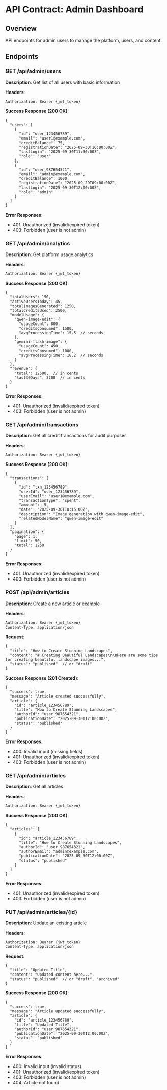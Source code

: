 # API Contract: Admin Dashboard

## Overview
API endpoints for admin users to manage the platform, users, and content.

## Endpoints

### GET /api/admin/users
**Description**: Get list of all users with basic information

**Headers**:
```
Authorization: Bearer {jwt_token}
```

**Success Response (200 OK)**:
```
{
  "users": [
    {
      "id": "user_123456789",
      "email": "user1@example.com",
      "creditBalance": 75,
      "registrationDate": "2025-09-30T10:00:00Z",
      "lastLogin": "2025-09-30T11:30:00Z",
      "role": "user"
    },
    {
      "id": "user_987654321",
      "email": "admin@example.com",
      "creditBalance": 1000,
      "registrationDate": "2025-09-29T09:00:00Z",
      "lastLogin": "2025-09-30T12:00:00Z",
      "role": "admin"
    }
  ]
}
```

**Error Responses**:
- 401: Unauthorized (invalid/expired token)
- 403: Forbidden (user is not admin)

### GET /api/admin/analytics
**Description**: Get platform usage analytics

**Headers**:
```
Authorization: Bearer {jwt_token}
```

**Success Response (200 OK)**:
```
{
  "totalUsers": 150,
  "activeUsersToday": 45,
  "totalImagesGenerated": 1250,
  "totalCreditsUsed": 2500,
  "modelUsage": {
    "qwen-image-edit": {
      "usageCount": 800,
      "creditsConsumed": 1500,
      "avgProcessingTime": 15.5  // seconds
    },
    "gemini-flash-image": {
      "usageCount": 450,
      "creditsConsumed": 1000,
      "avgProcessingTime": 18.2  // seconds
    }
  },
  "revenue": {
    "total": 12500,  // in cents
    "last30Days": 3200  // in cents
  }
}
```

**Error Responses**:
- 401: Unauthorized (invalid/expired token)
- 403: Forbidden (user is not admin)

### GET /api/admin/transactions
**Description**: Get all credit transactions for audit purposes

**Headers**:
```
Authorization: Bearer {jwt_token}
```

**Success Response (200 OK)**:
```
{
  "transactions": [
    {
      "id": "txn_123456789",
      "userId": "user_123456789",
      "userEmail": "user1@example.com",
      "transactionType": "spent",
      "amount": -5,
      "date": "2025-09-30T10:15:00Z",
      "description": "Image generation with qwen-image-edit",
      "relatedModelName": "qwen-image-edit"
    }
  ],
  "pagination": {
    "page": 1,
    "limit": 50,
    "total": 1250
  }
}
```

**Error Responses**:
- 401: Unauthorized (invalid/expired token)
- 403: Forbidden (user is not admin)

### POST /api/admin/articles
**Description**: Create a new article or example

**Headers**:
```
Authorization: Bearer {jwt_token}
Content-Type: application/json
```

**Request**:
```
{
  "title": "How to Create Stunning Landscapes",
  "content": "# Creating Beautiful Landscapes\n\nHere are some tips for creating beautiful landscape images...",
  "status": "published"  // or "draft"
}
```

**Success Response (201 Created)**:
```
{
  "success": true,
  "message": "Article created successfully",
  "article": {
    "id": "article_123456789",
    "title": "How to Create Stunning Landscapes",
    "authorId": "user_987654321",
    "publicationDate": "2025-09-30T12:00:00Z",
    "status": "published"
  }
}
```

**Error Responses**:
- 400: Invalid input (missing fields)
- 401: Unauthorized (invalid/expired token)
- 403: Forbidden (user is not admin)

### GET /api/admin/articles
**Description**: Get all articles

**Headers**:
```
Authorization: Bearer {jwt_token}
```

**Success Response (200 OK)**:
```
{
  "articles": [
    {
      "id": "article_123456789",
      "title": "How to Create Stunning Landscapes",
      "authorId": "user_987654321",
      "authorEmail": "admin@example.com",
      "publicationDate": "2025-09-30T12:00:00Z",
      "status": "published"
    }
  ]
}
```

**Error Responses**:
- 401: Unauthorized (invalid/expired token)
- 403: Forbidden (user is not admin)

### PUT /api/admin/articles/{id}
**Description**: Update an existing article

**Headers**:
```
Authorization: Bearer {jwt_token}
Content-Type: application/json
```

**Request**:
```
{
  "title": "Updated Title",
  "content": "Updated content here...",
  "status": "published"  // or "draft", "archived"
}
```

**Success Response (200 OK)**:
```
{
  "success": true,
  "message": "Article updated successfully",
  "article": {
    "id": "article_123456789",
    "title": "Updated Title",
    "authorId": "user_987654321",
    "publicationDate": "2025-09-30T12:00:00Z",
    "status": "published"
  }
}
```

**Error Responses**:
- 400: Invalid input (invalid status)
- 401: Unauthorized (invalid/expired token)
- 403: Forbidden (user is not admin)
- 404: Article not found